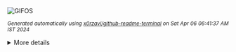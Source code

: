 <div align="justify">
<picture>
    <source media="(prefers-color-scheme: dark)" srcset="https://i.ibb.co/6HSSrGg/output-gif.gif">
    <source media="(prefers-color-scheme: light)" srcset="https://i.ibb.co/6HSSrGg/output-gif.gif">
    <img alt="GIFOS" src="https://i.ibb.co/6HSSrGg/output-gif.gif">
</picture>

<sub><i>Generated automatically using [x0rzavi/github-readme-terminal](https://github.com/x0rzavi/github-readme-terminal) on Sat Apr 06 06:41:37 AM IST 2024</i></sub>

<details>
<summary>More details</summary>

</details>
</div>

<!-- Image deletion URL: https://ibb.co/D9FFzm5/997685ca1a684bf978ea2681a64289cb -->